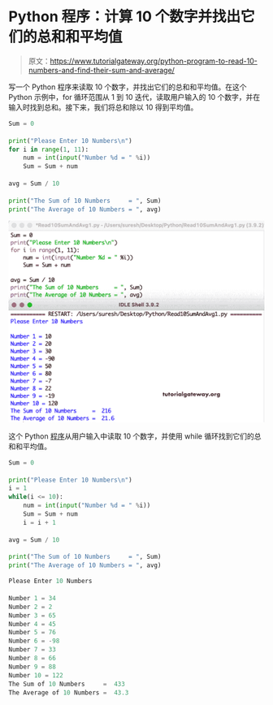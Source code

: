 # Python 程序：计算 10 个数字并找出它们的总和和平均值

> 原文：<https://www.tutorialgateway.org/python-program-to-read-10-numbers-and-find-their-sum-and-average/>

写一个 Python 程序来读取 10 个数字，并找出它们的总和和平均值。在这个 Python 示例中，for 循环范围从 1 到 10 迭代，读取用户输入的 10 个数字，并在输入时找到总和。接下来，我们将总和除以 10 得到平均值。

```py
Sum = 0

print("Please Enter 10 Numbers\n")
for i in range(1, 11):
    num = int(input("Number %d = " %i))
    Sum = Sum + num

avg = Sum / 10

print("The Sum of 10 Numbers     = ", Sum)
print("The Average of 10 Numbers = ", avg)

```

![Python Program to Read 10 Numbers and Find their Sum and Average](img/3b237371cf01c581a22499947f20e277.png)

这个 Python [程序](https://www.tutorialgateway.org/python-programming-examples/)从用户输入中读取 10 个数字，并使用 while 循环找到它们的总和和平均值。

```py
Sum = 0

print("Please Enter 10 Numbers\n")
i = 1
while(i <= 10):
    num = int(input("Number %d = " %i))
    Sum = Sum + num
    i = i + 1

avg = Sum / 10

print("The Sum of 10 Numbers     = ", Sum)
print("The Average of 10 Numbers = ", avg)

```

```py
Please Enter 10 Numbers

Number 1 = 34
Number 2 = 2
Number 3 = 65
Number 4 = 45
Number 5 = 76
Number 6 = -98
Number 7 = 33
Number 8 = 66
Number 9 = 88
Number 10 = 122
The Sum of 10 Numbers     =  433
The Average of 10 Numbers =  43.3
```